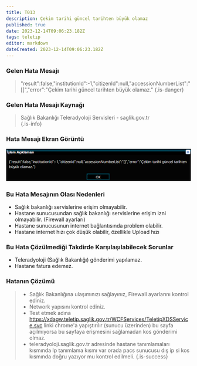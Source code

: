 ```yaml
---
title: T013
description: Çekim tarihi güncel tarihten büyük olamaz
published: true
date: 2023-12-14T09:06:23.182Z
tags: teletıp
editor: markdown
dateCreated: 2023-12-14T09:06:23.182Z
---
```


### Gelen Hata Mesajı 
> "result":false,"institutionld":-1,"citizenld":null,"accessionNumberList":"[]","error":"Çekim tarihi güncel tarihten büyük olamaz."
{.is-danger}


### Gelen Hata Mesajı Kaynağı
> Sağlık Bakanlığı Teleradyoloji Servisleri - saglik.gov.tr  
{.is-info}


### Hata Mesajı Ekran Görüntü

![t013.png](/hatagoruntu/t013.png)


### Bu Hata Mesajının Olası Nedenleri 

- Sağlık bakanlığı servislerine erişim olmayabilir.
- Hastane sunucusundan sağlık bakanlığı servislerine erişim izni olmayabilir. (Firewall ayarları)
- Hastane sunucusunun internet bağlantısında problem olabilir.
- Hastane internet hızı çok düşük olabilir, özellikle Upload hızı

### Bu Hata Çözülmediği Takdirde Karşılaşılabilecek Sorunlar

- Teleradyoloji (Sağlık Bakanlığı) gönderimi yapılamaz.
- Hastane fatura edemez.

### Hatanın Çözümü

>  - Sağlık Bakanlığına ulaşımınızı sağlayınız, Firewall ayarlarını kontrol ediniz.
>  - Network yapısını kontrol ediniz.
>  - Test etmek adına https://xdagw.teletip.saglik.gov.tr/WCFServices/TeletipXDSService.svc linki chrome'a yapıştırılır (sunucu üzerinden) bu sayfa açılmıyorsa bu sayfaya erişmesini sağlamadan kos gönderimi olmaz.
>  - teleradyoloji.saglik.gov.tr adresinde hastane tanımlamaları kısmında Ip tanımlama kısmı var orada pacs sunucusu dış ip si kos kısmında doğru yazıyor mu kontrol edilmeli.
{.is-success}



